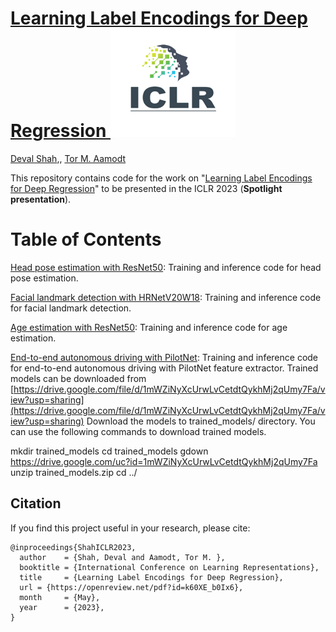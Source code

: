 # [Learning Label Encodings for Deep Regression <img src="images/iclr-logo.png" width=200>](https://openreview.net/pdf?id=k60XE_b0Ix6)

[Deval Shah](https://www.linkedin.com/in/deval-shah-91485867/),, [Tor M. Aamodt](https://www.ece.ubc.ca/~aamodt/)

This repository contains code for the work on "[Learning Label Encodings for Deep Regression](https://openreview.net/pdf?id=k60XE_b0Ix6)"  to be presented in the ICLR 2023 (**Spotlight presentation**). 



Table of Contents
=================

[Head pose estimation with ResNet50](hpe_resnet50): Training and inference code for head pose estimation.

[Facial landmark detection with HRNetV20W18](facial_detection): Training and inference code for facial landmark detection.

[Age estimation with ResNet50](age_estimation): Training and inference code for age estimation.

[End-to-end autonomous driving with PilotNet](pilotnet): Training and inference code for end-to-end autonomous driving with PilotNet feature extractor. 
Trained models can be downloaded from [https://drive.google.com/file/d/1mWZiNyXcUrwLvCetdtQykhMj2qUmy7Fa/view?usp=sharing](https://drive.google.com/file/d/1mWZiNyXcUrwLvCetdtQykhMj2qUmy7Fa/view?usp=sharing)
Download the models to trained_models/ directory. 
You can use the following commands to download trained models.

mkdir trained_models
cd trained_models
gdown https://drive.google.com/uc?id=1mWZiNyXcUrwLvCetdtQykhMj2qUmy7Fa
unzip trained_models.zip
cd ../

## Citation

If you find this project useful in your research, please cite:

```
@inproceedings{ShahICLR2023,
  author    = {Shah, Deval and Aamodt, Tor M. },
  booktitle = {International Conference on Learning Representations},
  title     = {Learning Label Encodings for Deep Regression},
  url = {https://openreview.net/pdf?id=k60XE_b0Ix6},
  month     = {May},
  year      = {2023},
}
```
